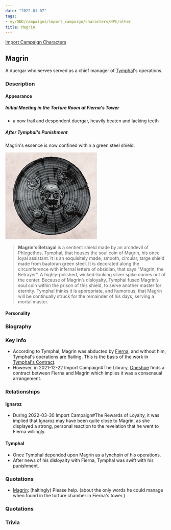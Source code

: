 ```yaml
---
date: "2022-01-07"
tags:
- my/DND/campaigns/import_campaign/characters/NPC/other
title: Magrin
---
```


[Import Campaign Characters](/dnd/characters/)

## Magrin

A duergar who ~~serves~~ served as a chief manager of [Tymphal](/dnd/npcs/tymphal/)'s operations.

### Description

#### Appearance

##### Initial Meeting in the Torture Room at Fierna's Tower

- a now frail and despondent duergar, heavily beaten and lacking teeth

##### After Tymphal's Punishment

Magrin's essence is now confined within a green steel shield.

![Screenshot_from_2022-03-30_22-13-06.png](/images/dnd/screenshot-from-2022-03-30-22-13-06.png)

> **Magrin's Betrayal** is a sentient shield made by an archdevil of Phlegethos, Tymphal, that houses the soul coin of Magrin, his once loyal assistant. It is an exquisitely made, smooth, circular, targe shield made from baatoran green steel. It is decorated along the circumference with infernal letters of obsidian, that says “Magrin, the Betrayer”. A highly-polished, wicked-looking silver spike comes out of the center. Because of Magrin’s disloyalty, Tymphal fused Magrin’s soul coin within the prison of this shield, to serve another master for eternity. Tymphal thinks it is appropriate, and humorous, that Magrin will be continually struck for the remainder of his days, serving a mortal master.

#### Personality

### Biography

### Key Info

- According to Tymphal, Magrin was abducted by [Fierna](/dnd/npcs/fierna/), and without him, Tymphal's operations are flailing. This is the basis of the work in [Tymphal's Contract](/dnd/other-notes/tymphals-contract/).
- However, in 2021-12-22 Import Campaign#The Library, [Oneshoe](/dnd/characters/oneshoe/) finds a contract between Fierna and Magrin which implies it was a consensual arrangement.

### Relationships

#### Ignaroz

- During 2022-03-30 Import Campaign#The Rewards of Loyalty, it was implied that Ignaroz may have been quite close to Magrin, as she displayed a strong, personal reaction to the revelation that he went to Fierna willingly.

#### Tymphal

- Once Tymphal depended upon Magrin as a lynchpin of his operations.
- After news of his disloyalty with Fierna, Tymphal was swift with his punishment.

### Quotations

- [Magrin](/dnd/npcs/magrin/): (haltingly) Please help. (about the only words he could manage when found in the torture chamber in Fierna's tower.)

### Quotations

### Trivia
